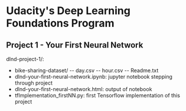# Udacity's Deep Learning Foundations Program

## Project 1 - Your First Neural Network
dlnd-project-1/:
- bike-sharing-dataset/
-- day.csv
-- hour.csv
-- Readme.txt
- dlnd-your-first-neural-network.ipynb: jupyter notebook stepping through project
- dlnd-your-first-neural-network.html: output of notebook
- tfImplementation_firstNN.py: first Tensorflow implementation of this project
